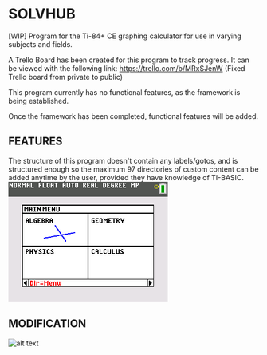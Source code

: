 # SOLVHUB
[WIP] Program for the Ti-84+ CE graphing calculator for use in varying subjects and fields.
 
A Trello Board has been created for this program to track progress.  It can be viewed with the following link:
https://trello.com/b/MRxSJenW
(Fixed Trello board from private to public)

This program currently has no functional features, as the framework is being established.

Once the framework has been completed, functional features will be added.

## FEATURES
The structure of this program doesn't contain any labels/gotos, and is structured enough so the maximum 97
directories of custom content can be added anytime by the user, provided they have knowledge of TI-BASIC.
![alt-text](https://github.com/TI-BASIC-Dev/SOLVHUB/blob/master/Images/mainmenu.png?raw=true "SolvHUB Main Menu")

## MODIFICATION
![alt text](https://github.com/TI-BASIC-Dev/SOLVHUB/blob/master/Images/SolvHUB-planning.png?raw=true "SolvHUB Planning Tree")
